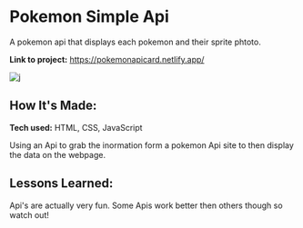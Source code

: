 # Pokemon Simple Api
A pokemon api that displays each pokemon and their sprite phtoto.

**Link to project:** https://pokemonapicard.netlify.app/

![j](https://user-images.githubusercontent.com/101950707/168458065-14d57970-3e9e-4325-b9cf-5eb75d4c244f.png)



## How It's Made:

**Tech used:** HTML, CSS, JavaScript

Using an Api to grab the inormation form a pokemon Api site to then display the data on the webpage.

<!-- ## Optimizations
*(optional)*

You don't have to include this section but interviewers *love* that you can not only deliver a final product that looks great but also functions efficiently. Did you write something then refactor it later and the result was 5x faster than the original implementation? Did you cache your assets? Things that you write in this section are **GREAT** to bring up in interviews and you can use this section as reference when studying for technical interviews! -->

## Lessons Learned:

Api's are actually very fun. Some Apis work better then others though so watch out!
